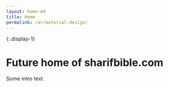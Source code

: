 ```yaml
---
layout: home-md
title: Home
permalink: /ar/material-design/
---
```


{:.display-1}
# Future home of sharifbible.com
Some intro text
